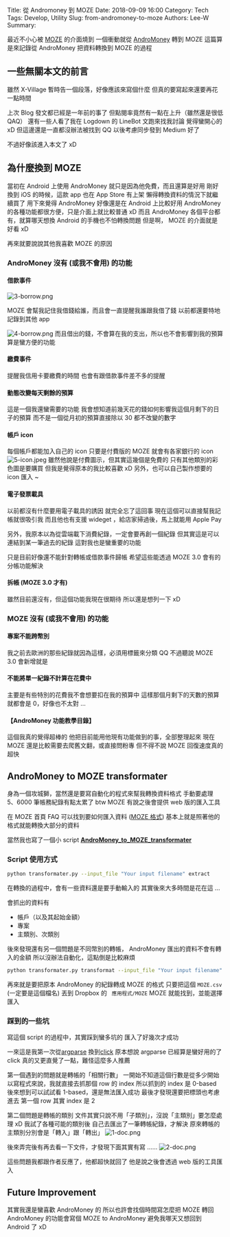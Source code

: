 Title: 從 Andromoney 到 MOZE
Date: 2018-09-09 16:00
Category: Tech
Tags: Develop, Utility
Slug: from-andromoney-to-moze
Authors: Lee-W
Summary: 

最近不小心被 [MOZE](https://www.mozeapp.com) 的介面燒到
一個衝動就從 [AndroMoney](https://web.andromoney.com) 轉到 MOZE
這篇算是來記錄從 AndroMoney 把資料轉換到 MOZE 的過程

<!--more-->

## 一些無關本文的前言
雖然 X-Village 暫時告一個段落，好像應該來寫個什麼
但真的要寫起來還要再花一點時間

上次 Blog 發文都已經是一年前的事了
但點閱率竟然有一點在上升（雖然還是很低 QAQ）
還有一些人看了我在 Logdown 的 LineBot 文跑來找我討論
覺得蠻開心的 xD
但這邊還是一直都沒辦法被找到 QQ
以後考慮同步發到 Medium 好了

不過好像該進入本文了 xD

## 為什麼換到 MOZE 
當初在 Android 上使用 AndroMoney 就只是因為他免費，而且還算是好用
剛好換到 iOS 的時候，這款 app 也在 App Store 有上架
懶得轉換資料的情況下就繼續買了
用下來覺得 AndroMoney 好像還是在 Android 上比較好用
AndroMoney 的各種功能都很方便，只是介面上就比較普通 xD
而且 AndroMoney 各個平台都有，就算哪天想換 Android 的手機也不怕轉換問題
但是啊， MOZE 的介面就是好看 xD

再來就要說說其他我喜歡 MOZE 的原因

### AndroMoney 沒有 (或我不會用) 的功能
  
#### 借款事件
![3-borrow.png]({filename}/images/posts-image/2018-09-09-andromoney-to-moze/3-borrow.png)

MOZE 會幫我記住我借錢給誰，而且會一直提醒我誰跟我借了錢
以前都還要特地記錄到其他 app
 
![4-borrow.png]({filename}/images/posts-image/2018-09-09-andromoney-to-moze/4-borrow.png)
而且借出的錢，不會算在我的支出，所以也不會影響到我的預算
算是蠻方便的功能

#### 繳費事件
提醒我信用卡要繳費的時間
也會有跟借款事件差不多的提醒

#### 動態改變每天剩餘的預算
這是一個我還蠻需要的功能
我會想知道前幾天花的錢如何影響我這個月剩下的日子的預算
而不是一個從月初的預算直接除以 30 都不改變的數字

#### 帳戶 icon
每個帳戶都能加入自己的 icon
只要是付費版的 MOZE 就會有各家銀行的 icon
![5-icon.jpeg]({filename}/images/posts-image/2018-09-09-andromoney-to-moze/5-icon.jpeg)
雖然他說是付費圖示，但其實這幾個是免費的
只有其他類別的彩色圖是要購買
但我是覺得原本的我比較喜歡 xD
另外，也可以自己製作想要的 icon 匯入 ~

#### 電子發票載具
以前都沒有什麼要用電子載具的誘因
就完全忘了這回事
現在這個可以直接幫我記帳就很吸引我
而且他也有支援 wideget ，給店家掃過後，馬上就能用 Apple Pay

另外，我原本以為從雲端載下消費紀錄，一定會要再創一個紀錄
但其實這是可以連結到某一筆過去的紀錄
這對我也是蠻重要的功能

只是目前好像還不能針對轉帳或借款事件歸帳
希望這些能透過 MOZE 3.0 會有的分帳功能解決

#### 拆帳 (MOZE 3.0 才有)
雖然目前還沒有，但這個功能我現在很期待
所以還是想列一下 xD

### MOZE 沒有 (或我不會用) 的功能
  
#### 專案不能跨幣別
我之前去歐洲的那些紀錄就因為這樣，必須用標籤來分類 QQ
不過聽說 MOZE 3.0 會新增就是

#### 不能將單一紀錄不計算在花費中
主要是有些特別的花費我不會想要扣在我的預算中
這樣那個月剩下的天數的預算就都會是 0，好像也不太對 ...

#### 【AndroMoney 功能教學目錄】
這個我真的覺得超棒的
他把目前能用他現有功能做到的事，全部整理起來
現在 MOZE 還是比較需要去爬舊文翻，或直接問粉專
但不得不說 MOZE 回復速度真的超快


## AndroMoney to MOZE transformater
身為一個攻城獅，當然還是要寫自動化的程式來幫我轉換資料格式
手動要處理 5、6000 筆帳務紀錄有點太累了
btw MOZE 有說之後會提供 web 版的匯入工具

在 MOZE 首頁 FAQ 可以找到要如何匯入資料 ([MOZE 格式](https://docs.google.com/spreadsheets/d/1OeVuhID8l_vhmjHbDKReAXcLkIi0NvDUDIAwD9I8AYQ/edit?usp=sharing))
基本上就是照著他的格式就能轉換大部分的資料

當然我也寫了一個小 script
**[AndroMoney_to_MOZE_transformater](https://github.com/Lee-W/AndroMoney_to_MOZE_transformater)**

### Script 使用方式
```sh
python transformater.py --input_file "Your input filename" extract
```
在轉換的過程中，會有一些資料還是要手動輸入的
其實後來大多時間是花在這 ...

會抓出的資料有


* 帳戶（以及其起始金額）
* 專案
* 主類別、次類別

後來發現還有另一個問題是不同幣別的轉帳， AndroMoney 匯出的資料不會有轉入的金額
所以沒辦法自動化，這點倒是比較麻煩

```sh
python transformater.py transformat --input_file "Your input filename" --output_file MOZE.csv
```
再來就是要把原本 AndroMoney 的紀錄轉成 MOZE 的格式
只要把這個 `MOZE.csv` (一定要是這個檔名) 丟到 Dropbox 的 ` 應用程式/MOZE`
MOZE 就能找到，並能選擇匯入

### 踩到的一些坑
寫這個 script 的過程中，其實踩到蠻多坑的
匯入了好幾次才成功

一來這是我第一次從[argparse](https://docs.python.org/3/library/argparse.html) 換到[click](http://click.pocoo.org)
原本想說 argparse 已經算是蠻好用的了
click 真的又更直覺了一點，難怪這麼多人推薦

第一個遇到的問題就是轉帳的「相關行數」
一開始不知道這個行數是從多少開始
以寫程式來說，我就直接去抓那個 row 的 index
所以抓到的 index 是 0-based
後來想到可以試試看 1-based，還是無法匯入成功
最後才發現還要把標頭也考慮進去
第一個 row 其實 index 是 2

第二個問題是轉帳的類別
文件其實只說不用「子類別」，沒說「主類別」要怎麼處理 xD
我試了各種可能的類別後
自己去匯出了一筆轉帳紀錄，才解決
原來轉帳的主類別分別會是「轉入」跟「轉出」
![1-doc.png]({filename}/images/posts-image/2018-09-09-andromoney-to-moze/1-doc.png)

後來弄完後有再去看一下文件，才發現下面其實有寫 ......
![2-doc.png]({filename}/images/posts-image/2018-09-09-andromoney-to-moze/2-doc.png)

這些問題我都跟作者反應了，他都超快就回了
他是說之後會透過 web 版的工具匯入

## Future Improvement
其實我還是蠻喜歡 AndroMoney 的
所以也許會找個時間寫怎麼把 MOZE 轉回 AndroMoney 的功能會寫個 MOZE to AndroMoney
避免我哪天又想回到 Android 了 xD